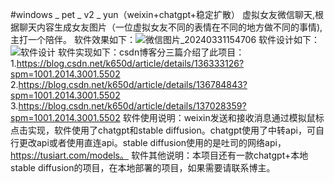 #windows _ pet _ v2 _ yun（weixin+chatgpt+稳定扩散）
虚拟女友微信聊天,根据聊天内容生成女友图片（一位虚拟女友不同的表情在不同的地方做不同的事情),主打一个陪伴。
软件效果如下：![微信图片_20240331154706](https://github.com/dognamepander/windows_pet_v2_yun/assets/119275007/a9b92df6-873c-4736-a4c6-cbc975a8d385)
软件设计如下：![软件设计](https://github.com/dognamepander/windows_pet_v2_yun/assets/119275007/fcbbb837-3772-410e-bd05-284e81138de9)
软件实现如下：csdn博客分三篇介绍了此项目：
1.https://blog.csdn.net/k650d/article/details/136333126?spm=1001.2014.3001.5502
2.https://blog.csdn.net/k650d/article/details/136784843?spm=1001.2014.3001.5502
3.https://blog.csdn.net/k650d/article/details/137028359?spm=1001.2014.3001.5502
软件使用说明：weixin发送和接收消息通过模拟鼠标点击实现，软件使用了chatgpt和stable diffusion。chatgpt使用了中转api，可自行更改api或者使用直连api。stable diffusion使用的是吐司的网络api，https://tusiart.com/models。
软件其他说明：本项目还有一款chatgpt+本地stable diffusion的项目，在本地部署的项目，如果需要请联系博主。
